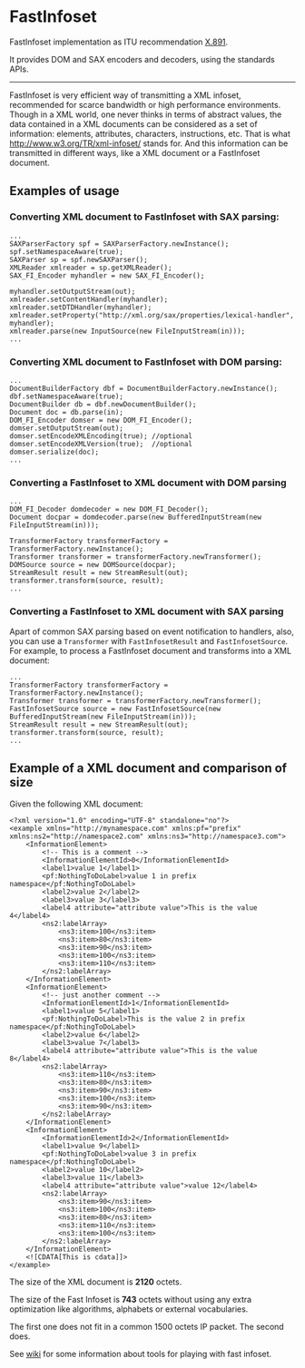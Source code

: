 FastInfoset
===========

FastInfoset implementation as ITU recommendation [X.891](http://www.itu.int/rec/T-REC-X.891-200505-I).

It provides DOM and SAX encoders and decoders, using the standards APIs.
***
FastInfoset is very efficient way of transmitting a XML infoset, recommended for scarce bandwidth or high performance environments.
Though in a XML world, one never thinks in terms of abstract values, the data contained in a XML documents can be considered as a set of information: elements, attributes, characters, instructions, etc. That is what http://www.w3.org/TR/xml-infoset/ stands for. And this information can be transmitted in different ways, like a XML document or a FastInfoset document.


## Examples of usage


### Converting XML document to FastInfoset with SAX parsing:
    ...
    SAXParserFactory spf = SAXParserFactory.newInstance();
    spf.setNamespaceAware(true);
    SAXParser sp = spf.newSAXParser();
    XMLReader xmlreader = sp.getXMLReader();
    SAX_FI_Encoder myhandler = new SAX_FI_Encoder();
    
    myhandler.setOutputStream(out);
    xmlreader.setContentHandler(myhandler);
    xmlreader.setDTDHandler(myhandler);
    xmlreader.setProperty("http://xml.org/sax/properties/lexical-handler", myhandler);
    xmlreader.parse(new InputSource(new FileInputStream(in)));
    ...
    

    
### Converting XML document to FastInfoset with DOM parsing:
    ...
    DocumentBuilderFactory dbf = DocumentBuilderFactory.newInstance();
    dbf.setNamespaceAware(true);
    DocumentBuilder db = dbf.newDocumentBuilder();
    Document doc = db.parse(in);
    DOM_FI_Encoder domser = new DOM_FI_Encoder();
    domser.setOutputStream(out);
    domser.setEncodeXMLEncoding(true); //optional
    domser.setEncodeXMLVersion(true);  //optional
    domser.serialize(doc);
    ...

### Converting a FastInfoset to XML document with DOM parsing
    ...
    DOM_FI_Decoder domdecoder = new DOM_FI_Decoder();
    Document docpar = domdecoder.parse(new BufferedInputStream(new FileInputStream(in)));

    TransformerFactory transformerFactory = TransformerFactory.newInstance();
    Transformer transformer = transformerFactory.newTransformer();
    DOMSource source = new DOMSource(docpar);
    StreamResult result = new StreamResult(out);
    transformer.transform(source, result);
    ...
### Converting a FastInfoset to XML document with SAX parsing

Apart of common SAX parsing based on event notification to handlers, also, you can use a `Transformer` with `FastInfosetResult` and `FastInfosetSource`.
For example, to process a FastInfoset document and transforms into a XML document:

    ...
    TransformerFactory transformerFactory = TransformerFactory.newInstance();
    Transformer transformer = transformerFactory.newTransformer();
    FastInfosetSource source = new FastInfosetSource(new BufferedInputStream(new FileInputStream(in)));
    StreamResult result = new StreamResult(out);
    transformer.transform(source, result);
    ...

## Example of a XML document and comparison of size
Given the following XML document:
    
    <?xml version="1.0" encoding="UTF-8" standalone="no"?>
    <example xmlns="http://mynamespace.com" xmlns:pf="prefix" xmlns:ns2="http://namespace2.com" xmlns:ns3="http://namespace3.com">
        <InformationElement>
            <!-- This is a comment -->
            <InformationElementId>0</InformationElementId>
            <label1>value 1</label1>
            <pf:NothingToDoLabel>value 1 in prefix namespace</pf:NothingToDoLabel>
            <label2>value 2</label2>
            <label3>value 3</label3>
            <label4 attribute="attribute value">This is the value 4</label4>
            <ns2:labelArray>
                <ns3:item>100</ns3:item>
                <ns3:item>80</ns3:item>
                <ns3:item>90</ns3:item>
                <ns3:item>100</ns3:item>
                <ns3:item>110</ns3:item>
            </ns2:labelArray>
        </InformationElement>
        <InformationElement>
            <!-- just another comment -->
            <InformationElementId>1</InformationElementId>
            <label1>value 5</label1>
            <pf:NothingToDoLabel>This is the value 2 in prefix namespace</pf:NothingToDoLabel>
            <label2>value 6</label2>
            <label3>value 7</label3>
            <label4 attribute="attribute value">This is the value 8</label4>
            <ns2:labelArray>
                <ns3:item>110</ns3:item>
                <ns3:item>80</ns3:item>
                <ns3:item>90</ns3:item>
                <ns3:item>100</ns3:item>
                <ns3:item>90</ns3:item>
            </ns2:labelArray>
        </InformationElement>
        <InformationElement>
            <InformationElementId>2</InformationElementId>
            <label1>value 9</label1>
            <pf:NothingToDoLabel>value 3 in prefix namespace</pf:NothingToDoLabel>
            <label2>value 10</label2>
            <label3>value 11</label3>
            <label4 attribute="attribute value">value 12</label4>
            <ns2:labelArray>
                <ns3:item>90</ns3:item>
                <ns3:item>100</ns3:item>
                <ns3:item>80</ns3:item>
                <ns3:item>110</ns3:item>
                <ns3:item>100</ns3:item>
            </ns2:labelArray>
        </InformationElement>
        <![CDATA[This is cdata]]>
    </example>
    
The size of the XML document is <b>2120</b> octets.

The size of the Fast Infoset is <b>743</b> octets without using any extra optimization like algorithms, alphabets or external vocabularies.

The first one does not fit in a common 1500 octets IP packet. The second does.

See [wiki](https://github.com/rpablos/FastInfoset/wiki/Fast-Infoset-Wiki) for some information about tools for playing with fast infoset.
